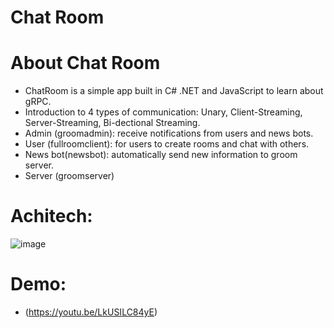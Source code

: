 # Chat Room
# About Chat Room
 - ChatRoom is a simple app built in C# .NET and JavaScript to learn about gRPC. 
 - Introduction to 4 types of communication: Unary, Client-Streaming, Server-Streaming, Bi-dectional Streaming.
 - Admin (groomadmin): receive notifications from users and news bots.
 - User (fullroomclient): for users to create rooms and chat with others.
 - News bot(newsbot): automatically send new information to groom server.
 - Server (groomserver)
# Achitech:
  ![image](https://github.com/phatduong0812/ChatRoomWithGRPC/assets/97118043/f88c9e49-72c0-4b54-8cb6-b8d073e1547c)
# Demo: 
 - (https://youtu.be/LkUSILC84yE)

